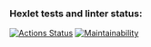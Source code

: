 ### Hexlet tests and linter status:
[![Actions Status](https://github.com/5ivecms/frontend-project-lvl1/workflows/hexlet-check/badge.svg)](https://github.com/5ivecms/frontend-project-lvl1/actions)
[![Maintainability](https://api.codeclimate.com/v1/badges/a99a88d28ad37a79dbf6/maintainability)](https://codeclimate.com/github/codeclimate/codeclimate/maintainability)
